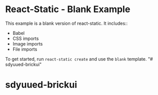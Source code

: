 # React-Static - Blank Example

This example is a blank version of react-static. It includes::
- Babel
- CSS imports
- Image imports
- File imports

To get started, run `react-static create` and use the `blank` template.
"# sdyuued-brickui" 
# sdyuued-brickui
